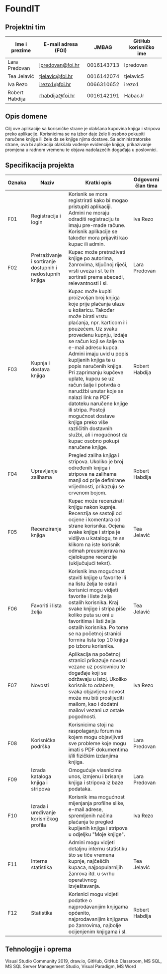 # FoundIT

## Projektni tim
Ime i prezime | E-mail adresa (FOI) | JMBAG | GitHub korisničko ime
------------  | ------------------- | ----- | ---------------------
Lara Predovan | lpredovan@foi.hr | 0016143713 | lpredovan
Tea Jelavić | tjelavic@foi.hr | 0016142074 | tjelavic5
Iva Rezo | irezo1@foi.hr | 0066310652 | irezo1
Robert Habdija | rhabdija@foi.hr | 0016142191 | HabacJr

## Opis domene
Cilj ove aplikacije sa korisničke strane je olakšana kupovina knjiga i stripova preko aplikacije. Korisnicima se na izbor daje žele li osobno pokupiti naručene knjige ili žele da se knjige njima dostave. Sa administratorske strane, ova bi aplikacija olakšala vođenje evidencije knjiga, prikazivanje promjena u radnom vremenu te objava nadolazećih događaja u poslovnici.

## Specifikacija projekta
Oznaka | Naziv | Kratki opis | Odgovorni član tima
------ | ----- | ----------- | -------------------
F01 | Registracija i login | Korisnik se mora registrirati kako bi mogao pristupiti aplikaciji. Admini ne moraju odraditi registraciju te imaju pre-made račune. Korisnik aplikacije se također mora prijaviti kao kupac ili admin. | Iva Rezo
F02 | Pretraživanje i sortiranje dostupnih i nedostupnih knjiga | Kupac može pretraživati knjige po autorima, žanrovima, ključnoj riječi, vrsti uveza i sl. te ih sortirati prema abecedi, relevantnosti i sl. | Lara Predovan
F03 | Kupnja i dostava knjiga | Kupac može kupiti proizvoljan broj knjiga koje prije plaćanja ulaze u košaricu. Također može birati vrstu plaćanja, npr. karticom ili pouzećem. Uz svaku provedenu kupnju, izdaje se račun koji se šalje na e-mail adresu kupca. Admini imaju uvid u popis kupljenih knjiga te u popis naručenih knjiga. Pri zaprimanju kupčeve uplate, kupcu se uz račun šalje i potvrda o narudžbi unutar koje se nalazi link na PDF datoteku naručene knjige ili stripa. Postoji mogućnost dostave knjiga preko više različitih dostavnih službi, ali i mogućnost da kupac osobno pokupi naručene knjige. | Robert Habdija
F04 | Upravljanje zalihama | Pregled zaliha knjiga i stripova. Ukoliko je broj određenih knjiga i stripova na zalihama manji od prije definirane vrijednosti, prikazuju se crvenom bojom. | Robert Habdija
F05 | Recenziranje knjiga | Kupac može recenzirati knjigu nakon kupnje. Recenzija se sastoji od ocjene i komentara od strane korisnika. Ocjena svake knjige i stripa je vidljiva u katalogu, te se klikom na iste korisnik odmah preusmjerava na cjelokupne recenzije (uključujući tekst). | Tea Jelavić
F06 | Favoriti i lista želja | Korisnik ima mogućnost staviti knjige u favorite ili na listu želja te ostali korisnici mogu vidjeti favorite i liste želja ostalih korisnika. Kraj svake knjige i stripa piše koliko puta su oni u favoritima i listi želja ostalih korisnika. Po tome se na početnoj stranici formira lista top 10 knjiga po izboru korisnika. | Tea Jelavić
F07 | Novosti | Aplikacija na početnoj stranici prikazuje novosti vezane uz poslovnicu te događaje koji se održavaju u istoj. Ukoliko korisnik to odabere, svaka objavljena novost može mu biti proslijediti mailom, kao i dodatni mailovi vezani uz ostale pogodnosti. | Iva Rezo
F08 | Korisnička podrška | Korisnicima stoji na raspolaganju forum na kojem mogu objavljivati sve probleme koje mogu imati s PDF dokumentima i/ili fizičkim izdanjima knjiga. | Lara Predovan
F09 | Izrada kataloga knjiga i stripova | Omogućuje vlasnicima unos, izmjenu i brisanje knjiga i stripova iz baze podataka. | Lara Predovan
F10 | Izrada i uređivanje korisničkog profila | Korisnik ima mogućnost mijenjanja profilne slike, e-mail adrese, spremljenih načina plaćanja te pregled kupljenih knjiga i stripova u odjeljku "Moje knjige". | Iva Rezo
F11 | Interna statistika | Admini mogu vidjeti detaljnu internu statistiku što se tiče vremena kupnje, najčešćih kupaca, najpopularnijih žanrova itd. u svrhu operativnog izvještavanja. | Tea Jelavić
F12 | Statistika | Korisnici mogu vidjeti podatke o najprodavanijim knjigama općenito, najprodavanijim knjigama po žanrovima, najbolje ocijenjenim knjigama i sl. | Robert Habdija

## Tehnologije i oprema
Visual Studio Community 2019, draw.io, GitHub, GitHub Classroom, MS SQL, MS SQL Server Management Studio, Visual Paradigm, MS Word
